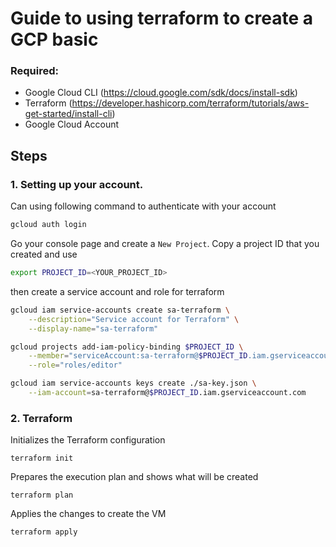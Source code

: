 # Guide to using terraform to create a GCP basic

### Required: 
- Google Cloud CLI (https://cloud.google.com/sdk/docs/install-sdk)
- Terraform (https://developer.hashicorp.com/terraform/tutorials/aws-get-started/install-cli)
- Google Cloud Account

## Steps

### 1. Setting up your account.

Can using following command to authenticate with your account

``` bash
gcloud auth login
```

Go your console page and create a ```New Project```. Copy a project ID that you created and use 
```bash
export PROJECT_ID=<YOUR_PROJECT_ID>
```

then create a service account and role for terraform
```bash
gcloud iam service-accounts create sa-terraform \
    --description="Service account for Terraform" \
    --display-name="sa-terraform"

gcloud projects add-iam-policy-binding $PROJECT_ID \
    --member="serviceAccount:sa-terraform@$PROJECT_ID.iam.gserviceaccount.com" \
    --role="roles/editor"

gcloud iam service-accounts keys create ./sa-key.json \
    --iam-account=sa-terraform@$PROJECT_ID.iam.gserviceaccount.com
```

### 2. Terraform

Initializes the Terraform configuration
```
terraform init
```

Prepares the execution plan and shows what will be created
```
terraform plan
```

Applies the changes to create the VM
```
terraform apply
```